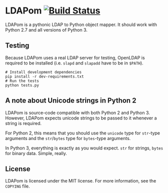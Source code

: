 # LDAPom [![Build Status](https://travis-ci.org/HaDiNet/ldapom.svg?branch=master)](https://travis-ci.org/HaDiNet/ldapom)

LDAPom is a pythonic LDAP to Python object mapper. It should work with Python 2.7 and all versions of Python 3.

## Testing

Because LDAPom uses a real LDAP server for testing, OpenLDAP is required to be
installed (i.e. `slapd` and `slapadd` have to be in `$PATH`).

	# Install development dependencies
	pip install -r dev-requirements.txt
	# Run the tests
	python tests.py

## A note about Unicode strings in Python 2

LDAPom is source-code compatible with both Python 2 and Python 3. However,
LDAPom expects unicode strings to be passed to it whenever a string is
required.

For Python 2, this means that you should use the `unicode` type for `str`-type
arguments and the `str`/`bytes` type for `bytes`-type arguments.

In Python 3, everything is exactly as you would expect. `str` for strings,
`bytes` for binary data. Simple, really.

## License

LDAPom is licensed under the MIT license. For more information, see the `COPYING` file.

